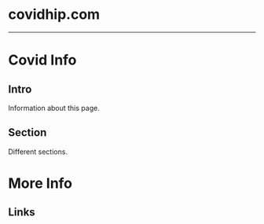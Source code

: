 # covidhip.com

---

# Covid Info

## Intro

Information about this page.

## Section

Different sections.

# More Info

## Links

